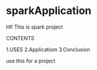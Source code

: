 # sparkApplication
HI! This is spark project

CONTENTS

1.USES
2.Applicatiom
3.Conclusion

use this for a project
